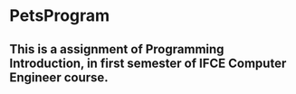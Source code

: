 # PetsProgram
## This is a assignment of Programming Introduction, in first semester of IFCE Computer Engineer course.

